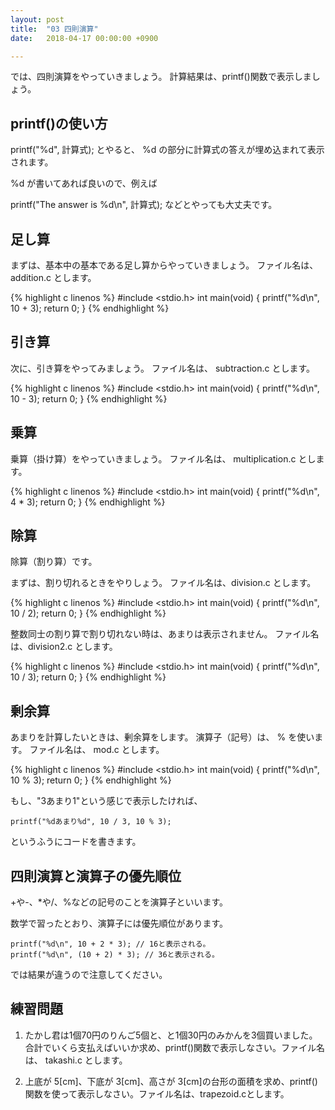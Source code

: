 ```yaml
---
layout: post
title:  "03 四則演算"
date:   2018-04-17 00:00:00 +0900

---
```


では、四則演算をやっていきましょう。
計算結果は、printf()関数で表示しましょう。

## printf()の使い方
printf("%d", 計算式); とやると、 %d の部分に計算式の答えが埋め込まれて表示されます。

%d が書いてあれば良いので、例えば

printf("The answer is %d\n", 計算式); などとやっても大丈夫です。

## 足し算
まずは、基本中の基本である足し算からやっていきましょう。
ファイル名は、 addition.c とします。

{% highlight c linenos %}
#include <stdio.h>
int main(void)
{
    printf("%d\n", 10 + 3);
    return 0;
}
{% endhighlight %}


## 引き算
次に、引き算をやってみましょう。
ファイル名は、 subtraction.c とします。

{% highlight c linenos %}
#include <stdio.h>
int main(void)
{
    printf("%d\n", 10 - 3);
    return 0;
}
{% endhighlight %}

## 乗算
乗算（掛け算）をやっていきましょう。
ファイル名は、 multiplication.c とします。

{% highlight c linenos %}
#include <stdio.h>
int main(void)
{
    printf("%d\n", 4 * 3);
    return 0;
}
{% endhighlight %}

## 除算
除算（割り算）です。

まずは、割り切れるときをやりしょう。
ファイル名は、division.c とします。

{% highlight c linenos %}
#include <stdio.h>
int main(void)
{
    printf("%d\n", 10 / 2);
    return 0;
}
{% endhighlight %}

整数同士の割り算で割り切れない時は、あまりは表示されません。
ファイル名は、division2.c とします。

{% highlight c linenos %}
#include <stdio.h>
int main(void)
{
    printf("%d\n", 10 / 3);
    return 0;
}
{% endhighlight %}

## 剰余算
あまりを計算したいときは、剰余算をします。
演算子（記号）は、 % を使います。
ファイル名は、 mod.c とします。

{% highlight c linenos %}
#include <stdio.h>
int main(void)
{
    printf("%d\n", 10 % 3);
    return 0;
}
{% endhighlight %}

もし、"3あまり1"という感じで表示したければ、

    printf("%dあまり%d", 10 / 3, 10 % 3);

というふうにコードを書きます。

## 四則演算と演算子の優先順位
+や-、*や/、%などの記号のことを演算子といいます。

数学で習ったとおり、演算子には優先順位があります。

    printf("%d\n", 10 + 2 * 3); // 16と表示される。
    printf("%d\n", (10 + 2) * 3); // 36と表示される。

では結果が違うので注意してください。

## 練習問題

1. たかし君は1個70円のりんご5個と、と1個30円のみかんを3個買いました。合計でいくら支払えばいいか求め、printf()関数で表示しなさい。ファイル名は、 takashi.c とします。

2. 上底が 5[cm]、下底が 3[cm]、高さが 3[cm]の台形の面積を求め、printf()関数を使って表示しなさい。ファイル名は、trapezoid.cとします。
